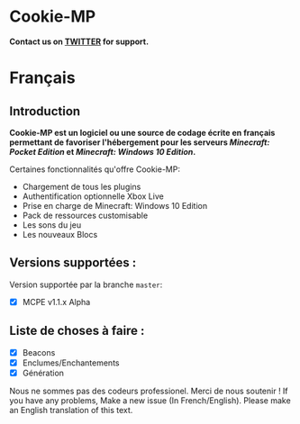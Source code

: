 Cookie-MP
===================
**Contact us on [TWITTER](http://www.twitter.com/Cookie_Software) for support.**

# Français

Introduction
-------------
__Cookie-MP est un logiciel ou une source de codage écrite en français permettant de favoriser l'hébergement pour les serveurs *Minecraft: Pocket Edition* et *Minecraft: Windows 10 Edition*.__  

Certaines fonctionnalités qu'offre Cookie-MP:
* Chargement de tous les plugins
* Authentification optionnelle Xbox Live
* Prise en charge de Minecraft: Windows 10 Edition
* Pack de ressources customisable
* Les sons du jeu
* Les nouveaux Blocs

Versions supportées :
-------------
Version supportée par la branche `master`:
- [x] MCPE v1.1.x Alpha

Liste de choses à faire :
-------------

- [x] Beacons
- [x] Enclumes/Enchantements
- [x] Génération

Nous ne sommes pas des codeurs professionel. Merci de nous soutenir ! If you have any problems, Make a new issue (In French/English). Please make an English translation of this text.
